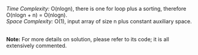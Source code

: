 
_Time Complexity:_ O(nlogn), there is one for loop plus a sorting, therefore O(nlogn + n) = O(nlogn).<br />
_Space Complexity:_ O(1), input array of size n plus constant auxiliary space.<br /><br />

**Note:** For more details on solution, please refer to its code; it is all extensively commented.
